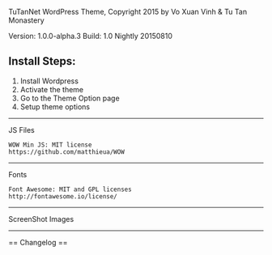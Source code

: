 TuTanNet WordPress Theme, Copyright 2015 by Vo Xuan Vinh & Tu Tan Monastery


Version: 1.0.0-alpha.3
Build: 1.0 Nightly 20150810


Install Steps:
--------------

1. Install Wordpress
2. Activate the theme
3. Go to the Theme Option page
4. Setup theme options


------------------------------------------

JS Files     
    
    WOW Min JS: MIT license
    https://github.com/matthieua/WOW
  
-------------------------------------------
Fonts
    
    Font Awesome: MIT and GPL licenses
    http://fontawesome.io/license/    

----------------------------------------------------

ScreenShot Images
    


----------------------------------------------------
== Changelog ==
